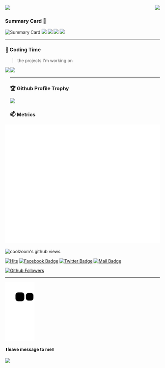 <p>
  <a href="https://count.getloli.com/"><img src="https://count.getloli.com/get/@github.readme?theme=asoul"></a>
  <img src="https://weather-icon.journeyad.repl.co/@sanjose?v=1" align="right">
</p>

### Summary Card 🔭

![Summary Card](https://github-profile-summary-cards.vercel.app/api/cards/profile-details?username=coolzoom&theme=monokai)
![](https://github-profile-summary-cards.vercel.app/api/cards/repos-per-language?username=coolzoom&theme=monokai)
![](https://github-profile-summary-cards.vercel.app/api/cards/most-commit-language?username=coolzoom&theme=monokai)
![](https://github-profile-summary-cards.vercel.app/api/cards/stats?username=coolzoom&theme=monokai)
![](https://github-profile-summary-cards.vercel.app/api/cards/productive-time?username=coolzoom&theme=monokai)

<!--
**coolzoom/coolzoom** is a ✨ _special_ ✨ repository because its `README.md` (this file) appears on your GitHub profile.

Here are some ideas to get you started:

- 🔭 I’m currently working on ...
- 🌱 I’m currently learning ...
- 👯 I’m looking to collaborate on ...
- 🤔 I’m looking for help with ...
- 💬 Ask me about ...
- 📫 How to reach me: ...
- 😄 Pronouns: ...
- ⚡ Fun fact: ...
-->
---

### 🌠 Coding Time
> the projects I'm working on

<div>
    <img height="165" align="left" src="https://github-readme-stats.vercel.app/api?username=coolzoom&theme=calm&show_icons=true" />
    <img src="https://github-readme-stats.vercel.app/api/top-langs/?username=coolzoom&hide=html,css,Jupyter+Notebook,ruby,javascript&theme=calm&langs_count=6&layout=compact" />
</div>


---

### 🏆 Github Profile Trophy
<img src="https://github-profile-trophy.vercel.app/?username=coolzoom&column=8"/>


### 📫 Metrics
![Metrics](https://github.com/coolzoom/coolzoom/blob/main/github-metrics.svg)

<img align="center" src="https://gpvc.arturio.dev/coolzoom" alt="coolzoom's github views" />

[![Hits](https://hits.seeyoufarm.com/api/count/incr/badge.svg?url=https%3A%2F%2Fgithub.com%2Fcoolzoom)](https://github.com/coolzoom)
[![Facebook Badge](https://img.shields.io/badge/-Facebook-1877f2?style=flat-square&logo=Facebook&logoColor=white&link=https://facebook.com/test/)](https://facebook.com/test/)
[![Twitter Badge](https://img.shields.io/badge/-Twitter-1877f2?style=flat-square&logo=twitter&logoColor=white&link=https://twitter.com/test/)](https://twitter.com/test/)
[![Mail Badge](https://img.shields.io/badge/-Gmail-d14836?style=flat-square&logo=Gmail&logoColor=white&link=mailto:test@test.test)](mailto:test@test.test)  

[![Github Followers](https://img.shields.io/github/followers/coolzoom?color=06d6a0&label=Github%20Followers&style=for-the-badge)](https://github.com/coolzoom?tab=followers)

---
![](https://raw.githubusercontent.com/coolzoom/coolzoom/output/github-contribution-grid-snake.svg)


⬇️**leave message to me**⬇️

[![](https://chat.getloli.com/room/@coolzoom.github/svg?width=600&height=280&limit=20&theme=light&title=coolzoom@github:%20~&fontSize=13)](https://chat.getloli.com/room/@coolzoom.github?title=coolzoom)
